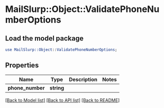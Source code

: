 # MailSlurp::Object::ValidatePhoneNumberOptions

## Load the model package
```perl
use MailSlurp::Object::ValidatePhoneNumberOptions;
```

## Properties
Name | Type | Description | Notes
------------ | ------------- | ------------- | -------------
**phone_number** | **string** |  | 

[[Back to Model list]](../README#documentation-for-models) [[Back to API list]](../README#documentation-for-api-endpoints) [[Back to README]](../README)


